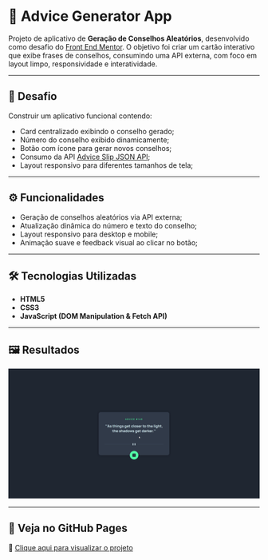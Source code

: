 # 🎲 Advice Generator App

Projeto de aplicativo de **Geração de Conselhos Aleatórios**, desenvolvido como desafio do [Front End Mentor](https://www.frontendmentor.io/challenges/advice-generator-app-QdUG-13db). O objetivo foi criar um cartão interativo que exibe frases de conselhos, consumindo uma API externa, com foco em layout limpo, responsividade e interatividade.

---

## 📌 Desafio

Construir um aplicativo funcional contendo:

- Card centralizado exibindo o conselho gerado;
- Número do conselho exibido dinamicamente;
- Botão com ícone para gerar novos conselhos;
- Consumo da API [Advice Slip JSON API](https://api.adviceslip.com/);
- Layout responsivo para diferentes tamanhos de tela;

---

## ⚙️ Funcionalidades

- Geração de conselhos aleatórios via API externa;
- Atualização dinâmica do número e texto do conselho;
- Layout responsivo para desktop e mobile;
- Animação suave e feedback visual ao clicar no botão;

---

## 🛠️ Tecnologias Utilizadas

- **HTML5**
- **CSS3**
- **JavaScript (DOM Manipulation & Fetch API)**

---

## 🖼️ Resultados

<img src="./assets/resultados/random-advice.gif" alt="resultado do projeto">

---

## 🔗 Veja no GitHub Pages

🔗 [Clique aqui para visualizar o projeto](https://inocenciooo.github.io/advice-generator-app/)
